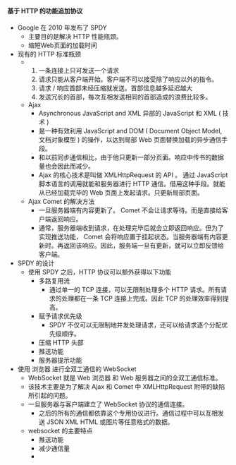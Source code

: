 #### 基于 HTTP 的功能追加协议

- Google 在 2010 年发布了 SPDY 
  - 主要目的是解决 HTTP 性能瓶颈。
  - 缩短Web页面的加载时间
- 现有的 HTTP 标准瓶颈
  - 1. 一条连接上只可发送一个请求
    2. 请求只能从客户端开始。客户端不可以接受除了响应以外的指令。
    3. 请求 / 响应首部未经压缩就发送。首部信息越多延迟越大
    4. 发送冗长的首部，每次互相发送相同的首部造成的浪费比较多。
  - Ajax
    - Asynchronous JavaScript and XML 异部的 JavaScript 和 XML ( 技术 )
    - 是一种有效利用 JavaScript and DOM ( Document Object Model, 文档对象模型 ) 的操作，以达到局部 Web 页面替换加载的异步通信手段。
    - 和以前同步通信相比，由于他只更新一部分页面。响应中传书的数据量也会因此而减少。
    - Ajax 的核心技术是叫做 XMLHttpRequest 的 API 。 通过 JavaScript 脚本语言的调用就能和服务器进行 HTTP 通信。借用这种手段。就能从已经加载完毕的 Web 页面上发起请求。只更新局部页面。
  - Ajax Comet 的解决方法
    - 一旦服务器端有内容更新了。 Comet 不会让请求等待。而是直接给客户端返回响应。
    - 通常，服务器端收到请求，在处理完毕后就会立即返回响应。但为了实现推送功能， Comet 会将响应置于挂起状态。当服务器端有内容更新时。再返回该响应。因此，服务端一旦有更新，就可以立即反馈给客户端。
- SPDY 的设计
  - 使用 SPDY 之后，HTTP 协议可以额外获得以下功能
    - 多路复用流
      - 通过单一的 TCP 连接，可以无限制处理多个 HTTP 请求。所有请求的处理都在一条 TCP 连接上完成。因此 TCP 的处理效率得到提高。
    - 赋予请求优先级
      - SPDY 不仅可以无限制地并发处理请求，还可以给请求逐个分配优先级顺序。
    - 压缩 HTTP 头部
    - 推送功能
    - 服务器提示功能
- 使用 浏览器 进行全双工通信的 WebSocket
  - WebSocket 就是 Web 浏览器 和 Web 服务器之间的全双工通信标准。
  - 该技术主要是为了解决 Ajax 和 Comet 中 XMLHttpRequest 附带的缺陷所引起的问题。
  - 一旦服务器与客户端建立了 WebSocket 协议的通信连接。
    - 之后的所有的通信都依靠这个专用协议进行。通信过程中可以互相发送 JSON XML HTML 或图片等任意格式的数据。
  - websocket 的主要特点
    - 推送功能
    - 减少通信量
    - 





























































































